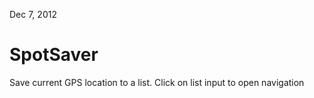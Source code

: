 Dec 7, 2012

SpotSaver
=========

Save current GPS location to a list. Click on list input to open navigation
